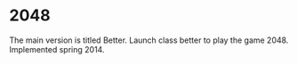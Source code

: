 2048
====

The main version is titled Better. Launch class better to play the game 2048. Implemented spring 2014.
